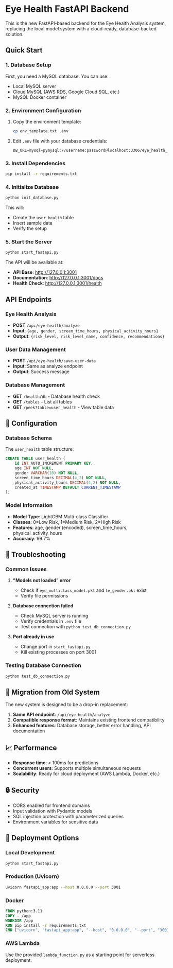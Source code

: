 # Eye Health FastAPI Backend

This is the new FastAPI-based backend for the Eye Health Analysis system, replacing the local model system with a cloud-ready, database-backed solution.

##  Quick Start

### 1. Database Setup

First, you need a MySQL database. You can use:
- Local MySQL server
- Cloud MySQL (AWS RDS, Google Cloud SQL, etc.)
- MySQL Docker container

### 2. Environment Configuration

1. Copy the environment template:
   ```bash
   cp env_template.txt .env
   ```

2. Edit `.env` file with your database credentials:
   ```
   DB_URL=mysql+pymysql://username:password@localhost:3306/eye_health_db
   ```

### 3. Install Dependencies

```bash
pip install -r requirements.txt
```

### 4. Initialize Database

```bash
python init_database.py
```

This will:
- Create the `user_health` table
- Insert sample data
- Verify the setup

### 5. Start the Server

```bash
python start_fastapi.py
```

The API will be available at:
- **API Base**: http://127.0.0.1:3001
- **Documentation**: http://127.0.0.1:3001/docs
- **Health Check**: http://127.0.0.1:3001/health

## API Endpoints

### Eye Health Analysis
- **POST** `/api/eye-health/analyze`
- **Input**: `{age, gender, screen_time_hours, physical_activity_hours}`
- **Output**: `{risk_level, risk_level_name, confidence, recommendations}`

### User Data Management
- **POST** `/api/eye-health/save-user-data`
- **Input**: Same as analyze endpoint
- **Output**: Success message

### Database Management
- **GET** `/health/db` - Database health check
- **GET** `/tables` - List all tables
- **GET** `/peek?table=user_health` - View table data

## 🔧 Configuration

### Database Schema

The `user_health` table structure:
```sql
CREATE TABLE user_health (
    id INT AUTO_INCREMENT PRIMARY KEY,
    age INT NOT NULL,
    gender VARCHAR(10) NOT NULL,
    screen_time_hours DECIMAL(4,2) NOT NULL,
    physical_activity_hours DECIMAL(4,2) NOT NULL,
    created_at TIMESTAMP DEFAULT CURRENT_TIMESTAMP
);
```

### Model Information

- **Model Type**: LightGBM Multi-class Classifier
- **Classes**: 0=Low Risk, 1=Medium Risk, 2=High Risk
- **Features**: age, gender (encoded), screen_time_hours, physical_activity_hours
- **Accuracy**: 99.7%

## 🐛 Troubleshooting

### Common Issues

1. **"Models not loaded" error**
   - Check if `eye_multiclass_model.pkl` and `le_gender.pkl` exist
   - Verify file permissions

2. **Database connection failed**
   - Check MySQL server is running
   - Verify credentials in `.env` file
   - Test connection with `python test_db_connection.py`

3. **Port already in use**
   - Change port in `start_fastapi.py`
   - Kill existing processes on port 3001

### Testing Database Connection

```bash
python test_db_connection.py
```

## 🔄 Migration from Old System

The new system is designed to be a drop-in replacement:

1. **Same API endpoint**: `/api/eye-health/analyze`
2. **Compatible response format**: Maintains existing frontend compatibility
3. **Enhanced features**: Database storage, better error handling, API documentation

## 📈 Performance

- **Response time**: < 100ms for predictions
- **Concurrent users**: Supports multiple simultaneous requests
- **Scalability**: Ready for cloud deployment (AWS Lambda, Docker, etc.)

## 🔒 Security

- CORS enabled for frontend domains
- Input validation with Pydantic models
- SQL injection protection with parameterized queries
- Environment variables for sensitive data

## 🚀 Deployment Options

### Local Development
```bash
python start_fastapi.py
```

### Production (Uvicorn)
```bash
uvicorn fastapi_app:app --host 0.0.0.0 --port 3001
```

### Docker
```dockerfile
FROM python:3.11
COPY . /app
WORKDIR /app
RUN pip install -r requirements.txt
CMD ["uvicorn", "fastapi_app:app", "--host", "0.0.0.0", "--port", "3001"]
```

### AWS Lambda
Use the provided `lambda_function.py` as a starting point for serverless deployment.
